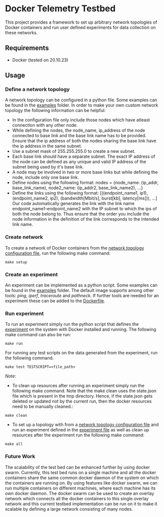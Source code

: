 # Docker Telemetry Testbed
This project provides a framework to set up arbitrary network topologies of
Docker containers and run user defined experiments for data collection on these networks.

## Requirements

- Docker (tested on 20.10.23)

## Usage

### Define a network topology
A network topology can be configured in a python file. Some examples
can be found in the [examples](examples)
folder. 
In order to make your own custom network topology the following information can be helpful:
- In the configuration file only include those nodes which have atleast connection with any other node.
- While defining the nodes, the node_name, ip_address of the node connected to base link and the base link name has to be provided. 
Ensure that the ip address of both the nodes sharing the base link have the ip address in the same subnet. 
- Use a subnet mask of 255.255.255.0 to create a new subnet. 
- Each base link should have a separate subnet. The exact IP
address of the node can be defined as any unique and valid IP address of the subnet being used by it's base link.
- A node may be involved in two or more base links but while defining the node, include only one base link.
- Define nodes using the following format: 
nodes = {node_name: (ip_addr, base_link_name), node2_name: (ip_addr2, base_link_name2), ...}
- Define the links using the following format:
[((endpoint_name1, ip1), (endpoint_name2, ip2), (bandwidth[Mbit/s], burst[kb], latency[ms])), ...]
Our code automatically generates the link with the link name endpoint_name1-endpoint_name2 with the IP subnet to which 
the ips of both the node belong to. Thus ensure that the order you include the node information in the definition of 
the link corresponds to the intended link name.

### Create network
To create a network of Docker containers from the 
[network topology configuration file](src/topology_config.py), 
run the following make command:
```
make setup
```

### Create an experiment
An experiment can be implemented as a python script. Some examples
can be found in the [examples](examples)
folder. The default image supports among other tools: 
*ping*, *iperf*, *traceroute* and *pathneck*. If further tools
are needed for an experiment these can be added to the 
[Dockerfile](Dockerfile).

### Run experiment
To run an experiment simply run the python script that defines
the [experiment](src/experiment.py) on the system with Docker installed and running.
The following make command can also be run:
```
make run
```
For running any test scripts on the data generated from the experiment,
run the following command.
```
make test TESTSCRIPT=<file_path>
```
*Note*: 
- To clean up resources after running an experiment simply run
the following make command. Note that the make clean uses the state.json file which is present in the tmp directory. Hence, if the state.json gets deleted or updated not by the current run, then the docker resources
need to be manually cleaned.:
```
make clean
```

- To set up a topology with from a [network topology configuration file](src/topology_config.py)
and run an experiment defined in the [experiment file](src/experiment.py) as well as
clean up resources after the experiment run the following make command:
```
make all
```
### Future Work
The scalability of the test bed can be enhanced further by using docker swarm.
Currently, this test bed runs on a single machine and all the docker containers share the same common docker daemon of the system on which the containers are running on. 
By using features like docker swarm, we can run multiple containers on different machines, where each machine has its own docker daemon. The docker swarm can be used to create an overlay network which connects all the docker containers to this single overlay network and this current testbed implementation can be run on it to make it scalable by defining a large network consisting of many nodes.